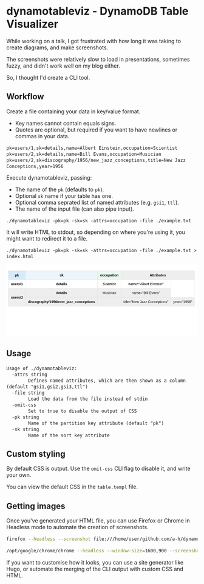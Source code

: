 # dynamotableviz - DynamoDB Table Visualizer

While working on a talk, I got frustrated with how long it was taking to create diagrams, and make screenshots.

The screenshots were relatively slow to load in presentations, sometimes fuzzy, and didn't work well on my blog either.

So, I thought I'd create a CLI tool.

## Workflow

Create a file containing your data in key/value format.

* Key names cannot contain equals signs.
* Quotes are optional, but required if you want to have newlines or commas in your data.

```
pk=users/1,sk=details,name=Albert Einstein,occupation=Scientist
pk=users/2,sk=details,name=Bill Evans,occupation=Musician
pk=users/2,sk=discography/1956/new_jazz_conceptions,title=New Jazz Conceptions,year=1956
```

Execute dynamotableviz, passing:

* The name of the `pk` (defaults to `pk`).
* Optional `sk` name if your table has one.
* Optional comma seprated list of named attributes (e.g. `gsi1`, `ttl`).
* The name of the input file (can also pipe input).

```
./dynamotableviz -pk=pk -sk=sk -attrs=occupation -file ./example.txt
```

It will write HTML to stdout, so depending on where you're using it, you might want to redirect it to a file.

```
./dynamotableviz -pk=pk -sk=sk -attrs=occupation -file ./example.txt > index.html
```

![Web browser rendering of output](screenshot.png)

## Usage

```
Usage of ./dynamotableviz:
  -attrs string
        Defines named attributes, which are then shown as a column (default "gsi1,gsi2,gsi3,ttl")
  -file string
        Load the data from the file instead of stdin
  -omit-css
        Set to true to disable the output of CSS
  -pk string
        Name of the partition key attribute (default "pk")
  -sk string
        Name of the sort key attribute
```

## Custom styling

By default CSS is output. Use the `omit-css` CLI flag to disable it, and write your own.

You can view the default CSS in the `table.templ` file.

## Getting images

Once you've generated your HTML file, you can use Firefox or Chrome in Headless mode to automate the creation of screenshots.

```bash
firefox --headless --screenshot file:///home/user/github.com/a-h/dynamotableviz/index.html
```

```bash
/opt/google/chrome/chrome --headless --window-size=1600,900 --screenshot=screenshot.png --screenshot file:///path/to/file/index.html
```

If you want to customise how it looks, you can use a site generator like Hugo, or automate the merging of the CLI output with custom CSS and HTML.

